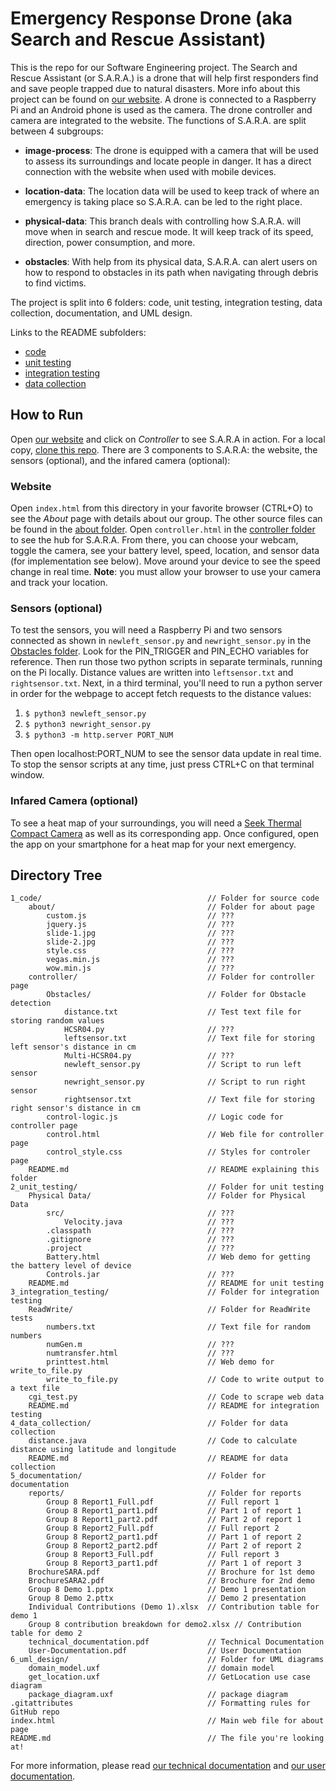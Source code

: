 # Emergency Response Drone (aka Search and Rescue Assistant)

This is the repo for our Software Engineering project. The Search and Rescue Assistant (or S.A.R.A.) is a drone that will help first responders find and save people trapped due to natural disasters. More info about this project can be found on [our website](https://abhiek187.github.io/emergency-response-drone). A drone is connected to a Raspberry Pi and an Android phone is used as the camera. The drone controller and camera are integrated to the website. The functions of S.A.R.A. are split between 4 subgroups:

- **image-process**: The drone is equipped with a camera that will be used to assess its surroundings and locate people in danger. It has a direct connection with the website when used with mobile devices.

- **location-data**: The location data will be used to keep track of where an emergency is taking place so S.A.R.A. can be led to the right place.

- **physical-data**: This branch deals with controlling how S.A.R.A. will move when in search and rescue mode. It will keep track of its speed, direction, power consumption, and more.

- **obstacles**: With help from its physical data, S.A.R.A. can alert users on how to respond to obstacles in its path when navigating through debris to find victims.

The project is split into 6 folders: code, unit testing, integration testing, data collection, documentation, and UML design.

Links to the README subfolders:
- [code](1_code/README.md)
- [unit testing](2_unit_testing/README.md)
- [integration testing](3_integration_testing/README.md)
- [data collection](4_data_collection/README.md)

## How to Run

Open [our website](https://abhiek187.github.io/emergency-response-drone) and click on _Controller_ to see S.A.R.A in action. For a local copy, [clone this repo](https://github.com/Abhiek187/emergency-response-drone.git). There are 3 components to S.A.R.A: the website, the sensors (optional), and the infared camera (optional):

### Website

Open `index.html` from this directory in your favorite browser (CTRL+O) to see the _About_ page with details about our group. The other source files can be found in the [about folder](1_code/about). Open `controller.html` in the [controller folder](1_code/controller) to see the hub for S.A.R.A. From there, you can choose your webcam, toggle the camera, see your battery level, speed, location, and sensor data (for implementation see below). Move around your device to see the speed change in real time. **Note**: you must allow your browser to use your camera and track your location.

### Sensors (optional)

To test the sensors, you will need a Raspberry Pi and two sensors connected as shown in `newleft_sensor.py` and `newright_sensor.py` in the [Obstacles folder](1_code/controller/Obstacles). Look for the PIN_TRIGGER and PIN_ECHO variables for reference. Then run those two python scripts in separate terminals, running on the Pi locally. Distance values are written into `leftsensor.txt` and `rightsensor.txt`. Next, in a third terminal, you'll need to run a python server in order for the webpage to accept fetch requests to the distance values:

1. `$ python3 newleft_sensor.py`
2. `$ python3 newright_sensor.py`
3. `$ python3 -m http.server PORT_NUM`

Then open localhost:PORT_NUM to see the sensor data update in real time. To stop the sensor scripts at any time, just press CTRL+C on that terminal window.

### Infared Camera (optional)

To see a heat map of your surroundings, you will need a [Seek Thermal Compact Camera](https://www.thermal.com/compact-series.html) as well as its corresponding app. Once configured, open the app on your smartphone for a heat map for your next emergency.

## Directory Tree
```
1_code/										// Folder for source code
	about/									// Folder for about page
		custom.js 							// ???
		jquery.js 							// ???
		slide-1.jpg 						// ???
		slide-2.jpg 						// ???
		style.css 							// ???
		vegas.min.js 						// ???
		wow.min.js 							// ???
	controller/								// Folder for controller page
		Obstacles/ 							// Folder for Obstacle detection
			distance.txt 					// Test text file for storing random values
			HCSR04.py 						// ???
			leftsensor.txt 					// Text file for storing left sensor's distance in cm
			Multi-HCSR04.py 				// ???
			newleft_sensor.py 				// Script to run left sensor
			newright_sensor.py 				// Script to run right sensor
			rightsensor.txt 				// Text file for storing right sensor's distance in cm
		control-logic.js 					// Logic code for controller page
		control.html 						// Web file for controller page
		control_style.css 					// Styles for controler page
	README.md 								// README explaining this folder
2_unit_testing/ 							// Folder for unit testing
	Physical Data/ 							// Folder for Physical Data
		src/ 								// ???
			Velocity.java 					// ???
		.classpath 							// ???
		.gitignore 							// ???
		.project 							// ???
		Battery.html 						// Web demo for getting the battery level of device
		Controls.jar 						// ???
	README.md 								// README for unit testing
3_integration_testing/ 						// Folder for integration testing
	ReadWrite/ 								// Folder for ReadWrite tests
		numbers.txt 						// Text file for random numbers
		numGen.m 							// ???
		numtransfer.html 					// ???
		printtest.html 						// Web demo for write_to_file.py
		write_to_file.py 					// Code to write output to a text file
	cgi_test.py 							// Code to scrape web data
	README.md 								// README for integration testing
4_data_collection/ 							// Folder for data collection
	distance.java 							// Code to calculate distance using latitude and longitude
	README.md 								// README for data collection
5_documentation/ 							// Folder for documentation
	reports/ 								// Folder for reports
		Group 8 Report1_Full.pdf 			// Full report 1
		Group 8 Report1_part1.pdf 			// Part 1 of report 1
		Group 8 Report1_part2.pdf 			// Part 2 of report 1
		Group 8 Report2_Full.pdf 			// Full report 2
		Group 8 Report2_part1.pdf 			// Part 1 of report 2
		Group 8 Report2_part2.pdf 			// Part 2 of report 2
		Group 8 Report3_Full.pdf 			// Full report 3
		Group 8 Report3_part1.pdf 			// Part 1 of report 3
	BrochureSARA.pdf 						// Brochure for 1st demo
	BrochureSARA2.pdf 						// Brochure for 2nd demo
	Group 8 Demo 1.pptx 					// Demo 1 presentation
	Group 8 Demo 2.pttx 					// Demo 2 presentation
	Individual Contributions (Demo 1).xlsx 	// Contribution table for demo 1
	Group 8 contribution breakdown for demo2.xlsx // Contribution table for demo 2
	technical_documentation.pdf 			// Technical Documentation
	User-Documentation.pdf 					// User Documentation
6_uml_design/ 								// Folder for UML diagrams
	domain_model.uxf 						// domain model
	get_location.uxf 						// GetLocation use case diagram
	package_diagram.uxf 					// package diagram
.gitattributes 								// Formatting rules for GitHub repo
index.html 									// Main web file for about page
README.md 									// The file you're looking at!
```
For more information, please read [our technical documentation](5_documentation/technical_documentation.pdf) and [our user documentation](5_documentation/User-Documentation.pdf).
